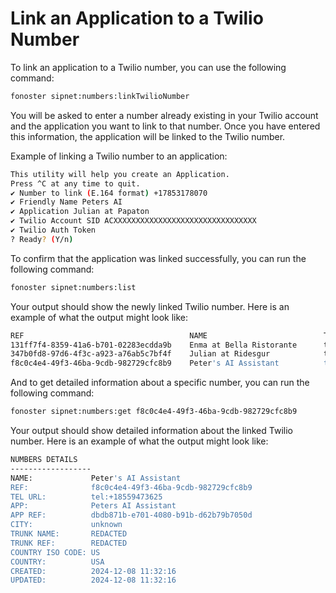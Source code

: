 # Link an Application to a Twilio Number

To link an application to a Twilio number, you can use the following command:

```bash
fonoster sipnet:numbers:linkTwilioNumber
```

You will be asked to enter a number already existing in your Twilio account and the application you want to link to that number. Once you have entered this information, the application will be linked to the Twilio number.

Example of linking a Twilio number to an application:

```bash
This utility will help you create an Application.
Press ^C at any time to quit.
✔ Number to link (E.164 format) +17853178070
✔ Friendly Name Peters AI
✔ Application Julian at Papaton
✔ Twilio Account SID ACXXXXXXXXXXXXXXXXXXXXXXXXXXXXXXXX
✔ Twilio Auth Token
? Ready? (Y/n)
```

To confirm that the application was linked successfully, you can run the following command:

```bash
fonoster sipnet:numbers:list
```

Your output should show the newly linked Twilio number. Here is an example of what the output might look like:

```bash
REF                                     NAME                          TEL URL                
131ff7f4-8359-41a6-b701-02283ecdda9b    Enma at Bella Ristorante      tel:+19842051452 (US)
347b0fd8-97d6-4f3c-a923-a76ab5c7bf4f    Julian at Ridesgur            tel:+18456134823 (US)
f8c0c4e4-49f3-46ba-9cdb-982729cfc8b9    Peter's AI Assistant          tel:+18559473625 (US)
```

And to get detailed information about a specific number, you can run the following command:

```bash
fonoster sipnet:numbers:get f8c0c4e4-49f3-46ba-9cdb-982729cfc8b9
```

Your output should show detailed information about the linked Twilio number. Here is an example of what the output might look like:

```bash
NUMBERS DETAILS
------------------
NAME:             Peter's AI Assistant
REF:              f8c0c4e4-49f3-46ba-9cdb-982729cfc8b9
TEL URL:          tel:+18559473625
APP:              Peters AI Assistant
APP REF:          dbdb871b-e701-4080-b91b-d62b79b7050d
CITY:             unknown
TRUNK NAME:       REDACTED
TRUNK REF:        REDACTED
COUNTRY ISO CODE: US
COUNTRY:          USA
CREATED:          2024-12-08 11:32:16
UPDATED:          2024-12-08 11:32:16
```
